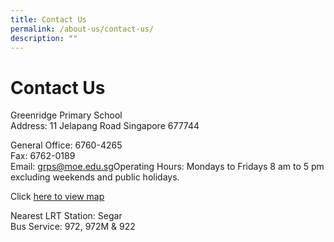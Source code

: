 ```yaml
---
title: Contact Us
permalink: /about-us/contact-us/
description: ""
---
```

# Contact Us
Greenridge Primary School  
Address: 11 Jelapang Road Singapore 677744  
  
General Office: 6760-4265  
Fax: 6762-0189  
Email: [grps@moe.edu.sg](mailto:grps@moe.edu.sg)Operating Hours: Mondays to Fridays 8 am to 5 pm excluding weekends and public holidays.   

Click [here to view map](https://www.google.com.sg/maps/@1.3856591,103.7657414,17z)  

Nearest LRT Station: Segar   
Bus Service: 972, 972M & 922